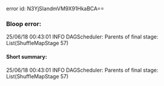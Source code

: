 error id: N3YjSIandmVM9X91HkaBCA==
### Bloop error:

25/06/18 00:43:01 INFO DAGScheduler: Parents of final stage: List(ShuffleMapStage 57)
#### Short summary: 

25/06/18 00:43:01 INFO DAGScheduler: Parents of final stage: List(ShuffleMapStage 57)